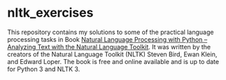 # nltk_exercises

This repository contains my solutions to some of the practical language processing tasks in Book [Natural Language Processing with Python – Analyzing Text with the Natural Language Toolkit](http://www.nltk.org/book/). It was written by the creators of the Natural Language Toolkit (NLTK) Steven Bird, Ewan Klein, and Edward Loper. The book is free and online available and is up to date for Python 3 and NLTK 3. 